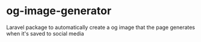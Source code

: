 # og-image-generator
Laravel package to automatically create a og image that the page generates when it's saved to social media
